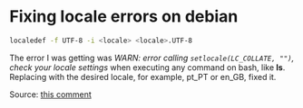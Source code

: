 # Fixing locale errors on debian

```bash
localedef -f UTF-8 -i <locale> <locale>.UTF-8
```

The error I was getting was _WARN: error calling `setlocale(LC_COLLATE, "")`, check your locale settings_ when executing any command on bash, like **ls**.
Replacing <locale> with the desired locale, for example, pt_PT or en_GB, fixed it.

Source: [this comment](https://unix.stackexchange.com/a/45060)